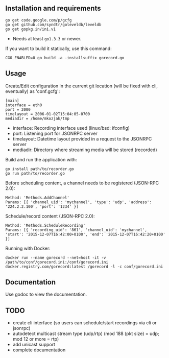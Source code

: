 Installation and requirements
-----------
    go get code.google.com/p/gcfg
    go get github.com/syndtr/goleveldb/leveldb
    go get gopkg.in/ini.v1

* Needs at least `go1.3.3` or newer.

If you want to build it statically, use this command:

    CGO_ENABLED=0 go build -a -installsuffix gorecord.go

Usage
-----------

Create/Edit configuration in the current git location (will be fixed with cli, eventually) as 'conf.gcfg':

    [main]
    interface = eth0
    port = 2000
    timelayout = 2006-01-02T15:04:05-0700
    mediadir = /home/mkozjak/tmp

* interface: Recording interface used (linux/bsd: ifconfig)
* port: Listening port for JSONRPC server
* timelayout: Datetime layout provided in a request to the JSONRPC server
* mediadir: Directory where streaming media will be stored (recorded)

Build and run the application with:

    go install path/to/recorder.go
    go run path/to/recorder.go

Before scheduling content, a channel needs to be registered (JSON-RPC 2.0):

    Method: 'Methods.AddChannel'
    Params: [{ 'channel_uid': 'mychannel', 'type': 'udp', 'address': '224.2.2.100', 'port': '1234' }]

Schedule/record content (JSON-RPC 2.0):

    Method: 'Methods.ScheduleRecording'
    Params: [{ 'recording_uid': '861', 'channel_uid': 'mychannel', 'start': '2015-12-07T16:42:00+0100', 'end': '2015-12-07T16:42:20+0100' }]

Running with Docker:

    docker run --name gorecord --net=host -it -v /path/to/conf/gorecord.ini:/conf/gorecord.ini docker.registry.com/gorecord:latest /gorecord -l -c conf/gorecord.ini

Documentation
-----------

Use godoc to view the documentation.

TODO
-----------

* create cli interface (so users can schedule/start recordings via cli or jsonrpc)
* autodetect multicast stream type (udp/rtp) (mod 188 (pkt size) = udp; mod 12 or more = rtp)
* add unicast support
* complete documentation
